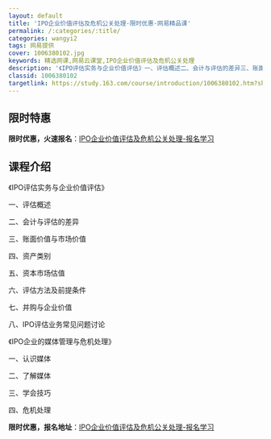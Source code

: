 ```yaml
---
layout: default
title: 'IPO企业价值评估及危机公关处理-限时优惠-网易精品课'
permalink: /:categories/:title/
categories: wangyi2
tags: 网易提供
cover: 1006380102.jpg
keywords: 精选网课,网易云课堂,IPO企业价值评估及危机公关处理
description: '《IPO评估实务与企业价值评估》一、评估概述二、会计与评估的差异三、账面价值与市场价值四、资产类别五、资本市场估值六、评'
classid: 1006380102
targetlink: https://study.163.com/course/introduction/1006380102.htm?share=1&shareId=1025206652&utm_campaign=share&utm_medium=iphoneShare&utm_source=&utm_u=1025206652
---
```


## 限时特惠

**限时优惠，火速报名**：[IPO企业价值评估及危机公关处理-报名学习](https://study.163.com/course/introduction/1006380102.htm?share=1&shareId=1025206652&utm_campaign=share&utm_medium=iphoneShare&utm_source=&utm_u=1025206652)

## 课程介绍

《IPO评估实务与企业价值评估》

一、评估概述

二、会计与评估的差异

三、账面价值与市场价值

四、资产类别

五、资本市场估值

六、评估方法及前提条件

七、并购与企业价值

八、IPO评估业务常见问题讨论



《IPO企业的媒体管理与危机处理》

一、认识媒体

二、了解媒体

三、学会技巧

四、危机处理

**限时优惠，报名地址**：[IPO企业价值评估及危机公关处理-报名学习](https://study.163.com/course/introduction/1006380102.htm?share=1&shareId=1025206652&utm_campaign=share&utm_medium=iphoneShare&utm_source=&utm_u=1025206652)

